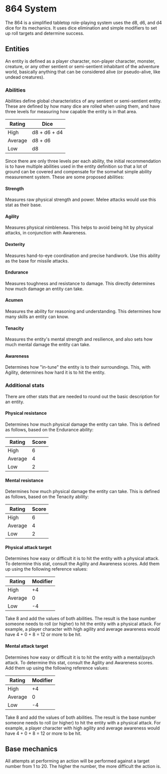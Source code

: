 # 864 System
The 864 is a simplified tabletop role-playing system uses the d8, d6, and d4 dice for its mechanics. It uses dice elimination and simple modifiers to set up roll targets and determine success.

## Entities
An entity is defined as a player character, non-player character, monster, creature, or any other sentient or semi-sentient inhabitant of the adventure world, basically anything that can be considered alive (or pseudo-alive, like undead creatures).

### Abilities
Abilities define global characteristics of any sentient or semi-sentient entity. These are defined by how many dice are rolled when using them, and have three levels for measuring how capable the entity is in that area.

| Rating  | Dice         | 
|---------|--------------|
| High    | d8 + d6 + d4 |
| Average | d8 + d6      |
| Low     | d8           |

Since there are only three levels per each ability, the initial recommendation is to have multiple abilities used in the entity definition so that a lot of ground can be covered and compensate for the somwhat simple ability measurement system. These are some proposed abilities:

#### Strength
Measures raw physical strength and power. Melee attacks would use this stat as their base.

#### Agility
Measures physical nimbleness. This helps to avoid being hit by physical attacks, in conjunction with Awareness.

#### Dexterity
Measures hand-to-eye coordination and precise handiwork. Use this ability as the base for missile attacks.

#### Endurance
Measures toughness and resistance to damage. This directly determines how much damage an entity can take.

#### Acumen
Measures the ability for reasoning and understanding. This determines how many skills an entity can know.

#### Tenacity
Measures the entity's mental strength and resilience, and also sets how much mental damage the entity can take.

#### Awareness
Determines how "in-tune" the entity is to their surroundings. This, with Agility, determines how hard it is to hit the entity.

### Additional stats
There are other stats that are needed to round out the basic description for an entity.

#### Physical resistance
Determines how much physical damage the entity can take. This is defined as follows, based on the Endurance ability:

| Rating  | Score | 
|---------|-------|
| High    | 6     |
| Average | 4     |
| Low     | 2     |

#### Mental resistance
Determines how much physical damage the entity can take. This is defined as follows, based on the Tenacity ability:

| Rating  | Score | 
|---------|-------|
| High    | 6     |
| Average | 4     |
| Low     | 2     |

#### Physical attack target
Determines how easy or difficult it is to hit the entity with a physical attack. To determine this stat, consult the Agility and Awareness scores. Add them up using the following reference values:

| Rating  | Modifier | 
|---------|----------|
| High    | +4       |
| Average | 0        |
| Low     | -4       |

Take 8 and add the values of both abilities. The result is the base number someone needs to roll (or higher) to hit the entity with a physical attack. For example, a player character with high agility and average awareness would have 4 + 0 + 8 = 12 or more to be hit.

#### Mental attack target
Determines how easy or difficult it is to hit the entity with a mental/psych attack. To determine this stat, consult the Agility and Awareness scores. Add them up using the following reference values:

| Rating  | Modifier | 
|---------|----------|
| High    | +4       |
| Average | 0        |
| Low     | -4       |

Take 8 and add the values of both abilities. The result is the base number someone needs to roll (or higher) to hit the entity with a physical attack. For example, a player character with high agility and average awareness would have 4 + 0 + 8 = 12 or more to be hit.

## Base mechanics
All attempts at performing an action will be performed against a target number from 1 to 20. The higher the number, the more difficult the action is.
